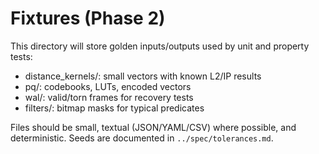 # Fixtures (Phase 2)

This directory will store golden inputs/outputs used by unit and property tests:
- distance_kernels/: small vectors with known L2/IP results
- pq/: codebooks, LUTs, encoded vectors
- wal/: valid/torn frames for recovery tests
- filters/: bitmap masks for typical predicates

Files should be small, textual (JSON/YAML/CSV) where possible, and deterministic. Seeds are documented in `../spec/tolerances.md`.


